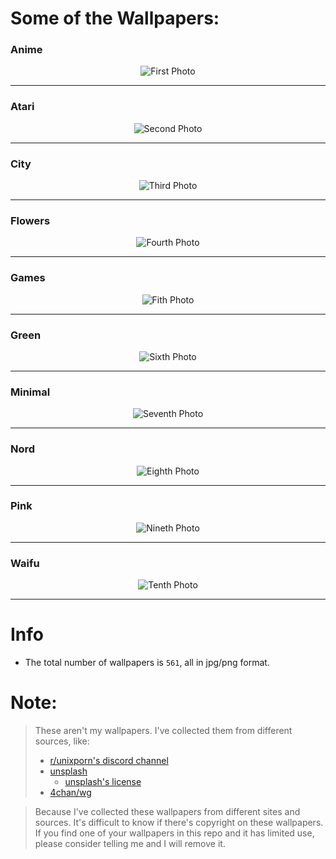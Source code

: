 # Some of the Wallpapers:
### Anime
<p align='center'>
    <img alt='First Photo' src='https://raw.githubusercontent.com/iampj/wp/main/anime/002.png'/>
</p>

---
### Atari
<p align='center'>
    <img alt='Second Photo' src='https://raw.githubusercontent.com/iampj/wp/main/atari/036.jpg'/>
</p>

---
### City
<p align='center'>
    <img alt='Third Photo' src='https://raw.githubusercontent.com/iampj/wp/main/city/001.jpg'/>
</p>

---
### Flowers
<p align='center'>
    <img alt='Fourth Photo' src='https://raw.githubusercontent.com/iampj/wp/main/flowers/013.jpg'/>
</p>

---
### Games
<p align='center'>
    <img alt='Fith Photo' src='https://raw.githubusercontent.com/iampj/wp/main/games/001.jpg'/>
</p>

---
### Green
<p align='center'>
    <img alt='Sixth Photo' src='https://raw.githubusercontent.com/iampj/wp/main/green/033.jpg'/>
</p>

---
### Minimal
<p align='center'>
    <img alt='Seventh Photo' src='https://raw.githubusercontent.com/iampj/wp/main/minimal/005.png'/>
</p>

---
### Nord
<p align='center'>
    <img alt='Eighth Photo' src='https://raw.githubusercontent.com/iampj/wp/main/nord/069.png'/>
</p>

---
### Pink
<p align='center'>
    <img alt='Nineth Photo' src='https://raw.githubusercontent.com/iampj/wp/main/pink/031.png'/>
</p>

---
### Waifu
<p align='center'>
    <img alt='Tenth Photo' src='https://raw.githubusercontent.com/iampj/wp/main/waifu/005.jpg'/>
</p>

---


# Info

- The total number of wallpapers is `561`, all in jpg/png format.

# Note:

> These aren't my wallpapers. I've collected them from different sources, like:
> 
> - [r/unixporn's discord channel](https://discord.gg/unixporn)
> - [unsplash](https://unsplash.com/)
>   - [unsplash's license](https://unsplash.com/license)
> - [4chan/wg](https://boards.4chan.org/wg/)

> Because I've collected these wallpapers from different sites and sources. It's difficult to know if there's copyright on these wallpapers. If you find one of your wallpapers in this repo and it has limited use, please consider telling me and I will remove it.
